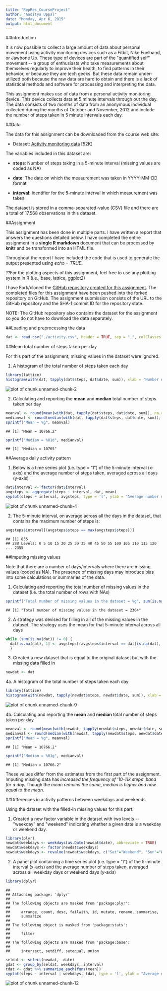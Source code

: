 ```yaml
---
title: "RepRes_CourseProject"
author: "Aaditya Uppal"
date: "Monday, Apr 6, 2015"
output: html_document
---
```


##Introduction

It is now possible to collect a large amount of data about personal movement using activity monitoring devices such as a Fitbit, Nike Fuelband, or Jawbone Up. These type of devices are part of the "quantified self" movement -- a group of enthusiasts who take measurements about themselves regularly to improve their health, to find patterns in their behavior, or because they are tech geeks. But these data remain under-utilized both because the raw data are hard to obtain and there is a lack of statistical methods and software for processing and interpreting the data.

This assignment makes use of data from a personal activity monitoring device. This device collects data at 5 minute intervals through out the day. The data consists of two months of data from an anonymous individual collected during the months of October and November, 2012 and include the number of steps taken in 5 minute intervals each day.

##Data

The data for this assignment can be downloaded from the course web site:

- Dataset: [Activity monitoring data][1] [52K]

[1]: https://d396qusza40orc.cloudfront.net/repdata%2Fdata%2Factivity.zip "Activity monitoring data"
The variables included in this dataset are:

- **steps**: Number of steps taking in a 5-minute interval (missing values are coded as NA)

- **date**: The date on which the measurement was taken in YYYY-MM-DD format

- **interval**: Identifier for the 5-minute interval in which measurement was taken

The dataset is stored in a comma-separated-value (CSV) file and there are a total of 17,568 observations in this dataset.

##Assignment

This assignment has been done in multiple parts. I have written a report that answers the questions detailed below. I have completed the entire assignment in a **single R markdown** document that can be processed by **knitr** and be transformed into an HTML file.

Throughout the report I have included the code that is used to generate the output presented using *echo = TRUE*. 

??For the plotting aspects of this assignment, feel free to use any plotting system in R (i.e., base, lattice, ggplot2)

I have Fork/cloned the [GitHub repository created for this assignment][2]. The completed files for this assignment have been pushed into the forked repository on GitHub. The assignment submission consists of the URL to the GitHub repository and the SHA-1 commit ID for the repository state.

[2]: http://github.com/rdpeng/RepData_PeerAssessment1 "GitHub repository created for this assignment"

NOTE: The GitHub repository also contains the dataset for the assignment so you do not have to download the data separately.

##Loading and preprocessing the data



```r
dat <- read.csv("./activity.csv", header = TRUE, sep = ",", colClasses = c("numeric", "factor", "numeric"))
```


##Mean total number of steps taken per day

For this part of the assignment, missing values in the dataset were ignored.

1. A histogram of the total number of steps taken each day



```r
library(lattice)
histogram(with(dat, tapply(dat$steps, dat$date, sum)), xlab = "Number of steps taken per day", main = list(label = "Histogram: Total steps each day", cex=1.5), breaks = 20)
```

![plot of chunk unnamed-chunk-2](figure/unnamed-chunk-2-1.png) 


2. Calculating and reporting the **mean** and **median** total number of steps taken per day



```r
meanval <- round(mean(with(dat, tapply(dat$steps, dat$date, sum)), na.rm = TRUE), digits = 6)
medianval <- round(median(with(dat, tapply(dat$steps, dat$date, sum)), na.rm = TRUE), digits = 6)
sprintf("Mean = %g", meanval)
```

```
## [1] "Mean = 10766.2"
```

```r
sprintf("Median = %01d", medianval)
```

```
## [1] "Median = 10765"
```


##Average daily activity pattern

1. Below is a time series plot (i.e. type = "l") of the 5-minute interval (x-axis) and the average number of steps taken, averaged across all days (y-axis)



```r
dat$interval <- factor(dat$interval)
avgsteps <- aggregate(steps ~ interval, dat, mean)
xyplot(steps ~ interval, avgsteps, type = 'l', ylab = "Average number of steps", xlab = "Time stamp in a day", main = list(label = "Time series plot:Average daily activity", cex=1.5), scales = list(x = list(at = seq(10,250,40))))
```

![plot of chunk unnamed-chunk-4](figure/unnamed-chunk-4-1.png) 


2. The 5-minute interval, on average across all the days in the dataset, that contains the maximum number of steps is:



```r
avgsteps$interval[(avgsteps$steps == max(avgsteps$steps))]
```

```
## [1] 835
## 288 Levels: 0 5 10 15 20 25 30 35 40 45 50 55 100 105 110 115 120 ... 2355
```


##Imputing missing values

Note that there are a number of days/intervals where there are missing values (coded as NA). The presence of missing days may introduce bias into some calculations or summaries of the data.

1. Calculating and reporting the total number of missing values in the dataset (i.e. the total number of rows with NAs)



```r
sprintf("Total number of missing values in the dataset = %g", sum(is.na(dat)))
```

```
## [1] "Total number of missing values in the dataset = 2304"
```


2. A strategy was devised for filling in all of the missing values in the dataset. The strategy uses the mean for that 5-minute interval across all days



```r
while (sum(is.na(dat)) != 0) { 
  dat[is.na(dat), 1] <- avgsteps[(avgsteps$interval == dat[is.na(dat), 3]), 2] 
  }
```


3. Created a new dataset that is equal to the original dataset but with the missing data filled in



```r
newdat <- dat
```


4a. A histogram of the total number of steps taken each day 



```r
library(lattice)
histogram(with(newdat, tapply(newdat$steps, newdat$date, sum)), xlab = "Number of steps taken per day", main = list(label = "Histogram: Total steps each day", cex=1.5), breaks = 20)
```

![plot of chunk unnamed-chunk-9](figure/unnamed-chunk-9-1.png) 


4b. Calculating and reporting the **mean** and **median** total number of steps taken per day



```r
meanval <- round(mean(with(newdat, tapply(newdat$steps, newdat$date, sum)), na.rm = TRUE), digits = 6)
medianval <- round(median(with(newdat, tapply(newdat$steps, newdat$date, sum)), na.rm = TRUE), digits = 6)
sprintf("Mean = %g", meanval)
```

```
## [1] "Mean = 10766.2"
```

```r
sprintf("Median = %01g", medianval)
```

```
## [1] "Median = 10766.2"
```


These values differ from the estimates from the first part of the assignment. Imputing missing data has *increased the frequency of '10-11k steps' band for a day.* Though the *mean remains the same*, *median is higher and now equal to the mean*.

##Differences in activity patterns between weekdays and weekends

Using the dataset with the filled-in missing values for this part.

1. Created a new factor variable in the dataset with two levels -- "weekday" and "weekend" indicating whether a given date is a weekday or weekend day.



```r
library(plyr)
newdat$weekdays <- weekdays(as.Date(newdat$date), abbreviate = TRUE)
newdat$weekdays <- factor(newdat$weekdays)
newdat$weekdays <- revalue(newdat$weekdays, c("Sat"="Weekend", "Sun"="Weekend", "Mon"="Weekday", "Tue"="Weekday", "Wed"="Weekday", "Thu"="Weekday", "Fri"="Weekday"))
```


2. A panel plot containing a time series plot (i.e. type = "l") of the 5-minute interval (x-axis) and the average number of steps taken, averaged across all weekday days or weekend days (y-axis)



```r
library(dplyr)
```

```
## 
## Attaching package: 'dplyr'
## 
## The following objects are masked from 'package:plyr':
## 
##     arrange, count, desc, failwith, id, mutate, rename, summarise,
##     summarize
## 
## The following object is masked from 'package:stats':
## 
##     filter
## 
## The following objects are masked from 'package:base':
## 
##     intersect, setdiff, setequal, union
```

```r
seldat <- select(newdat, -date)
gdat <- group_by(seldat, weekdays, interval)
tdat <- gdat %>% summarise_each(funs(mean))
xyplot(steps ~ interval | weekdays, tdat, type = 'l', ylab = "Average number of steps", xlab = "Time stamp in a day", main = list(label = "Time series plot:Average daily activity", cex=1.5), scales = list(x = list(at = seq(10,250,40))), layout = c(1,2))
```

![plot of chunk unnamed-chunk-12](figure/unnamed-chunk-12-1.png) 
